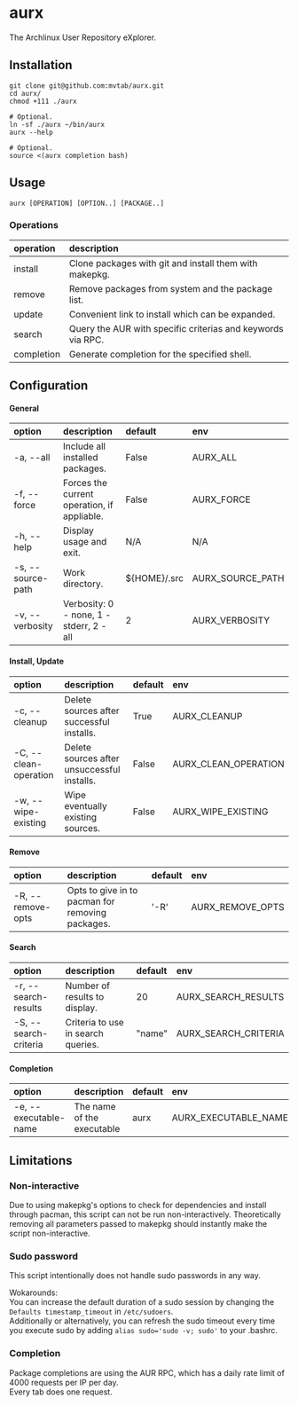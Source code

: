 # aurx
The Archlinux User Repository eXplorer.

## Installation
```
git clone git@github.com:mvtab/aurx.git
cd aurx/
chmod +111 ./aurx

# Optional.
ln -sf ./aurx ~/bin/aurx
aurx --help

# Optional.
source <(aurx completion bash)
```

## Usage
```
aurx [OPERATION] [OPTION..] [PACKAGE..]
``` 

### Operations

operation  | description
:--------- | :----------
install    | Clone packages with git and install them with makepkg.
remove     | Remove packages from system and the package list.
update     | Convenient link to install which can be expanded.
search     | Query the AUR with specific criterias and keywords via RPC.
completion | Generate completion for the specified shell.

## Configuration

#### General
option            | description                                 | default      | env
:---------------- | :------------------------------------------ | :----------- | :--
-a, --all         | Include all installed packages.             | False        | AURX_ALL
-f, --force       | Forces the current operation, if appliable. | False        | AURX_FORCE
-h, --help        | Display usage and exit.                     | N/A          | N/A 
-s, --source-path | Work directory.                             | ${HOME}/.src | AURX_SOURCE_PATH
-v, --verbosity   | Verbosity: 0 - none, 1 - stderr, 2 - all    | 2            | AURX_VERBOSITY

#### Install, Update
option                | description                                 | default | env
:-------------------- | :------------------------------------------ | :------ | :--
-c, --cleanup         | Delete sources after successful installs.   | True    | AURX_CLEANUP
-C, --clean-operation | Delete sources after unsuccessful installs. | False   | AURX_CLEAN_OPERATION
-w, --wipe-existing   | Wipe eventually existing sources.           | False   | AURX_WIPE_EXISTING

#### Remove
option            | description                                      | default | env
:---------------- | :----------------------------------------------- | :------ | :--
-R, --remove-opts | Opts to give in to pacman for removing packages. | '-R'      | AURX_REMOVE_OPTS

#### Search
option                | description                        | default | env
:-------------------- | :--------------------------------- | :------ | :--
-r, --search-results  | Number of results to display.      | 20      | AURX_SEARCH_RESULTS
-S, --search-criteria | Criteria to use in search queries. | "name"  | AURX_SEARCH_CRITERIA

#### Completion
option                | description                | default | env
:-------------------- | :------------------------- | :------ | :--
-e, --executable-name | The name of the executable | aurx    | AURX_EXECUTABLE_NAME

## Limitations

### Non-interactive
Due to using makepkg's options to check for dependencies and install through pacman, this script can not be run non-interactively.
Theoretically removing all parameters passed to makepkg should instantly make the script non-interactive.

### Sudo password
This script intentionally does not handle sudo passwords in any way.  

Wokarounds:  
You can increase the default duration of a sudo session by changing the `Defaults timestamp_timeout` in `/etc/sudoers`.  
Additionally or alternatively, you can refresh the sudo timeout every time you execute sudo by adding `alias sudo='sudo -v; sudo'` to your .bashrc.  

### Completion
Package completions are using the AUR RPC, which has a daily rate limit of 4000 requests per IP per day.  
Every tab does one request.

